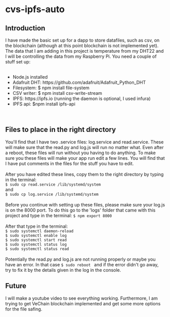 # cvs-ipfs-auto

<H2>Introduction</H2>
<p> I have made the basic set up for a dapp to store datafiles, such as csv, on the blockchain (although at this point blockchain is not implemented yet). The data that I am adding in this project is temperature from my DHT22 and I will be controlling the data from my Raspberry Pi. You need a couple of stuff set up: <br/>
  <br/>
  <ul>
    <li>Node.js installed</li>
    <li>Adafruit DHT: https://github.com/adafruit/Adafruit_Python_DHT </li>
    <li>Filesystem: $ npm install file-system</li>
    <li>CSV writer: $ npm install csv-write-stream</li>
    <li>IPFS: https://ipfs.io (running the daemon is optional, I used infura)</li>
    <li>IPFS api: $npm install ipfs-api</li>
  </ul>
  
<br/>
</p>

<H2>Files to place in the right directory</H2>
<p>
You'll find that I have two .service files: log.service and read.service. These will make sure that the read.py and log.js will run no matter what. Even after a reboot, these files will run without you having to do anything. To make sure you these files will make your app run edit a few lines. You will find that I have put comments in the files for the stuff you have to edit. 
<br/>
<br/>
After you have edited these lines, copy them to the right directory by typing in the terminal:<br/>
<code>$ sudo cp read.service /lib/systemd/system</code>
<br/> and<br/>
<code>$ sudo cp log.service /lib/systemd/system</code>
<br/> 
<br/>
Before you continue with setting up these files, please make sure your log.js is on the 8000 port. To do this go to the 'logs' folder that came with this project and type in the terminal: <code>$ npm export 8000</code>
<br/>
<br/>
After that type in the terminal:<br/>
<code>$ sudo systemctl daemon-reload</code><br/>
<code>$ sudo systemctl enable log</code><br/>
<code>$ sudo systemctl start read</code><br/>
<code>$ sudo systemctl status log</code><br/>
<code>$ sudo systemctl status read</code><br/>
<br/>
Potentially the read.py and log.js are not running properly or maybe you have an error. In that case <code>$ sudo reboot </code> and if the error didn't go away, try to fix it by the details given in the log in the console. 
<br/>
</p>
<h2>Future</h2>
<p>I will make a youtube video to see everything working. Furthermore, I am trying to get VeChain blockchain implemented and get some more options for the file safing.</p>
